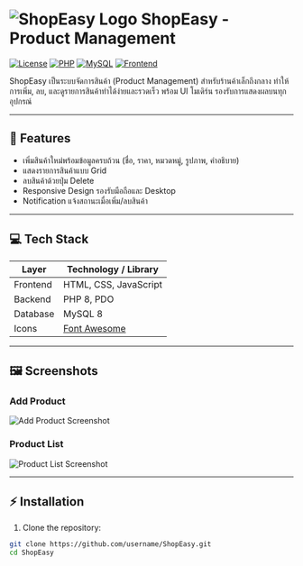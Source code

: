 # ![ShopEasy Logo](https://via.placeholder.com/40) ShopEasy - Product Management

[![License](https://img.shields.io/badge/license-MIT-blue)](LICENSE)
[![PHP](https://img.shields.io/badge/PHP-8.1-blue)]()
[![MySQL](https://img.shields.io/badge/MySQL-8.0-green)]()
[![Frontend](https://img.shields.io/badge/Frontend-HTML%2FCSS%2FJS-orange)]()

ShopEasy เป็นระบบจัดการสินค้า (Product Management) สำหรับร้านค้าเล็กถึงกลาง ทำให้การเพิ่ม, ลบ, และดูรายการสินค้าทำได้ง่ายและรวดเร็ว พร้อม UI โมเดิร์น รองรับการแสดงผลบนทุกอุปกรณ์

---

## 🔹 Features

- เพิ่มสินค้าใหม่พร้อมข้อมูลครบถ้วน (ชื่อ, ราคา, หมวดหมู่, รูปภาพ, คำอธิบาย)
- แสดงรายการสินค้าแบบ Grid
- ลบสินค้าด้วยปุ่ม Delete
- Responsive Design รองรับมือถือและ Desktop
- Notification แจ้งสถานะเมื่อเพิ่ม/ลบสินค้า

---

## 💻 Tech Stack

| Layer       | Technology / Library       |
|------------|---------------------------|
| Frontend   | HTML, CSS, JavaScript      |
| Backend    | PHP 8, PDO                 |
| Database   | MySQL 8                    |
| Icons      | [Font Awesome](https://fontawesome.com/) |

---

## 🖼 Screenshots

### Add Product
![Add Product Screenshot](https://via.placeholder.com/600x400?text=Add+Product)

### Product List
![Product List Screenshot](https://via.placeholder.com/600x400?text=Product+List)

---

## ⚡ Installation

1. Clone the repository:
```bash
git clone https://github.com/username/ShopEasy.git
cd ShopEasy
